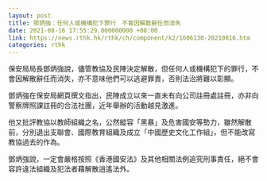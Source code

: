 ```yaml
---
layout: post
title: 鄧炳強：任何人或機構犯下罪行　不會因解散辭任而消失
date: 2021-08-16 17:55:29.000000000 +08:00
link: https://news.rthk.hk/rthk/ch/component/k2/1606138-20210816.htm
categories: rthk
---
```


保安局局長鄧炳強說，儘管教協及民陣決定解散，但任何人或機構犯下的罪行，不會因解散辭任而消失，亦不意味他們可以逃避罪責，否則法治將難以彰顯。

鄧炳強在保安局網頁撰文指出，民陣成立以來一直未有向公司註冊處註冊，亦非向警察牌照課註冊的合法社團，近年舉辦的活動越見激進。

他又批評教協以教師組織之名，公然縱容「黑暴」及危害國安等勢力，雖然解散前，分別退出支聯會、國際教育組織及成立「中國歷史文化工作組」，但不能改寫教協過去的作為。

鄧炳強說，一定會嚴格按照《香港國安法》及其他相關法例追究刑事責任，絕不會容許違法組織及犯法者藉解散逍遙法外。
